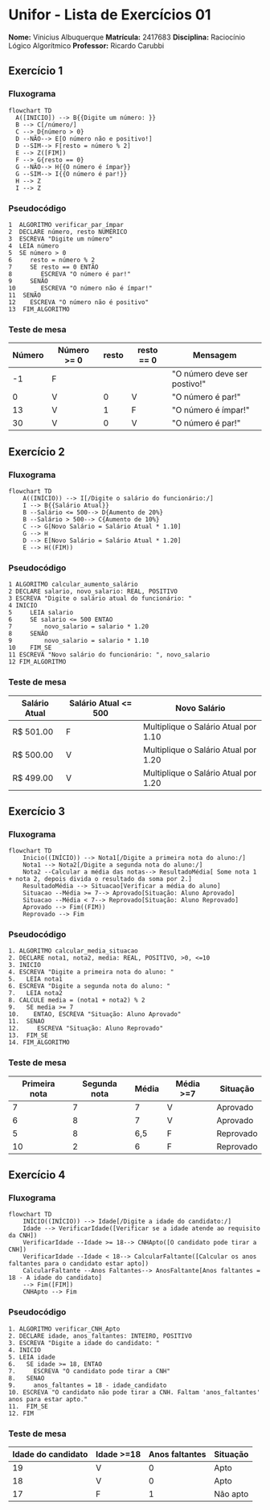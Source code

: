 # Unifor - Lista de Exercícios 01
**Nome:** Vinicius Albuquerque
**Matrícula:** 2417683
**Disciplina:** Raciocínio Lógico Algorítmico
**Professor:** Ricardo Carubbi

## Exercício 1 
### Fluxograma
```mermaid
flowchart TD  
  A([INICIO]) --> B{{Digite um número: }}
  B --> C[/número/]
  C --> D{número > 0}
  D --NÃO--> E[O número não e positivo!]
  D --SIM--> F[resto = número % 2]
  E --> Z([FIM])
  F --> G{resto == 0}
  G --NÃO--> H{{O número é ímpar}}
  G --SIM--> I{{O número é par!}}
  H --> Z
  I --> Z
```
### Pseudocódigo
```
1  ALGORITMO verificar_par_ímpar
2  DECLARE número, resto NUMÉRICO
3  ESCREVA "Digite um número"
4  LEIA número
5  SE número > 0
6     resto = número % 2
7     SE resto == 0 ENTÃO
8        ESCREVA "O número é par!"
9     SENÃO
10       ESCREVA "O número não é ímpar!"
11  SENÃO
12    ESCREVA "O número não é positivo"
13  FIM_ALGORITMO 
```
### Teste de mesa
| Número | Número >= 0 | resto | resto == 0 | Mensagem                      |
| --     | --          | --    | --         | --                            | 
| -1     | F           |       |            | "O número deve ser postivo!"  |
| 0      | V           | 0     | V          | "O número é par!"             |
| 13     | V           | 1     | F          | "O número é ímpar!"           |
| 30     | V           | 0     | V          | "O número é par!"             |


## Exercício 2 
### Fluxograma
```mermaid
flowchart TD
    A((INÍCIO)) --> I[/Digite o salário do funcionário:/]
    I --> B{{Salário Atual}}
    B --Salário <= 500--> D{Aumento de 20%}
    B --Salário > 500--> C{Aumento de 10%}
    C --> G[Novo Salário = Salário Atual * 1.10]
    G --> H
    D --> E[Novo Salário = Salário Atual * 1.20]
    E --> H((FIM))
```
### Pseudocódigo
```
1 ALGORITMO calcular_aumento_salário
2 DECLARE salario, novo_salario: REAL, POSITIVO
3 ESCREVA "Digite o salário atual do funcionário: "
4 INICIO
5     LEIA salario
6     SE salario <= 500 ENTAO
7         novo_salario = salario * 1.20
8     SENÃO
9         novo_salario = salario * 1.10
10    FIM_SE
11 ESCREVA "Novo salário do funcionário: ", novo_salario
12 FIM_ALGORITMO
```
### Teste de mesa

| Salário Atual| Salário Atual <= 500 | Novo Salário                               | 
|      --      |      --              |      --                                    |
| R$ 501.00    | F                    | Multiplique o Salário Atual por 1.10       |
| R$ 500.00    | V                    | Multiplique o Salário Atual por 1.20       |
| R$ 499.00    | V                    | Multiplique o Salário Atual por 1.20       |


## Exercício 3 
### Fluxograma
```mermaid
flowchart TD
    Inicio((INÍCIO)) --> Nota1[/Digite a primeira nota do aluno:/]
    Nota1 --> Nota2[/Digite a segunda nota do aluno:/]
    Nota2 --Calcular a média das notas--> ResultadoMédia[ Some nota 1 + nota 2, depois divida o resultado da soma por 2.]
    ResultadoMédia --> Situacao[Verificar a média do aluno]
    Situacao --Média >= 7--> Aprovado[Situação: Aluno Aprovado]
    Situacao --Média < 7--> Reprovado[Situação: Aluno Reprovado]
    Aprovado --> Fim((FIM))
    Reprovado --> Fim
```
### Pseudocódigo
```
1. ALGORITMO calcular_media_situacao 
2. DECLARE nota1, nota2, media: REAL, POSITIVO, >0, <=10
3. INICIO
4. ESCREVA "Digite a primeira nota do aluno: " 
5.   LEIA nota1 
6. ESCREVA "Digite a segunda nota do aluno: " 
7.   LEIA nota2 
8. CALCULE media = (nota1 + nota2) % 2 
9.   SE media >= 7
10.    ENTAO, ESCREVA "Situação: Aluno Aprovado"
11.  SENAO 
12.     ESCREVA "Situação: Aluno Reprovado" 
13.  FIM_SE 
14. FIM_ALGORITMO
```
### Teste de mesa
| Primeira nota | Segunda nota | Média | Média >=7 | Situação  | 
|      --       |      --      |   --  |      --   |      --   | 
| 7             | 7            | 7     | V         | Aprovado  |
| 6             | 8            | 7     | V         | Aprovado  |
| 5             | 8            | 6,5   | F         | Reprovado |
| 10            | 2            | 6     | F         | Reprovado |


## Exercício 4
### Fluxograma
``` mermaid
flowchart TD
    INÍCIO((INÍCIO)) --> Idade[/Digite a idade do candidato:/]
    Idade --> VerificarIdade([Verificar se a idade atende ao requisito da CNH])
    VerificarIdade --Idade >= 18--> CNHApto([O candidato pode tirar a CNH])
    VerificarIdade --Idade < 18--> CalcularFaltante([Calcular os anos faltantes para o candidato estar apto])
    CalcularFaltante --Anos Faltantes--> AnosFaltante[Anos faltantes = 18 - A idade do candidato]
    --> Fim([FIM])
    CNHApto --> Fim
```
### Pseudocódigo
```
1. ALGORITMO verificar_CNH_Apto
2. DECLARE idade, anos_faltantes: INTEIRO, POSITIVO
3. ESCREVA "Digite a idade do candidato: "
4. INICIO
5. LEIA idade
6.   SE idade >= 18, ENTAO
7.     ESCREVA "O candidato pode tirar a CNH"
8.   SENAO
9.     anos_faltantes = 18 - idade_candidato
10. ESCREVA "O candidato não pode tirar a CNH. Faltam 'anos_faltantes' anos para estar apto."
11.  FIM_SE
12. FIM
```
### Teste de mesa
| Idade do candidato | Idade >=18   | Anos faltantes | Situação     |
|      --            |      --      |      --        |      --      |
| 19                 | V            | 0              | Apto         |
| 18                 | V            | 0              | Apto         | 
| 17                 | F            | 1              | Não apto     |


